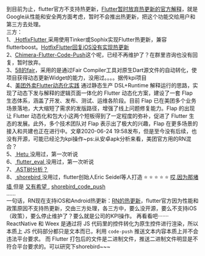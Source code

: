 到目前为止，flutter官方不支持热更新，[Flutter暂时放弃热更新的官方解释](https://github.com/flutter/flutter/issues/14330#issuecomment-485565194)，就是Google从性能和安全两方面考虑，暂时不会推出热更新，把这个功能交给用户和第三方去处理。<br/>
三方：<br/>
1、[ HotfixFlutter ](  https://github.com/magicbaby810/HotfixFlutter ) 采用使用Tinker或Sophix实现Flutter热更新，兼容flutterboost。[HotfixFlutter回复iOS没有实现热更新](https://github.com/magicbaby810/HotfixFlutter/issues/6) <br/>
2、[Chimera-Flutter-Code-Push](Chimera-Flutter-Code-Push)这个呢，已经不再维护了？在群里咨询也没有回复，暂时放弃。<br/>
3、[58的fair](https://github.com/wuba/fair/blob/main/README-zh.md)，采用的是通过Fair Compiler工具对原生Dart源文件的自动转化，使项目获得动态更新Widget的能力，没用过。。。。据传kpi项目 <br/>
4、[美团外卖Flutter动态化实践](https://mp.weixin.qq.com/s/wjEvtvexYytzSy5RwqGQyw) 通过静态生产 DSL+Runtime 解释运行的思路，实现了动态下发与解释的逻辑页面一体化的 Flutter 动态化方案，建设了一套 Flap 生态体系，涵盖了开发、发布、测试、运维各阶段。目前 Flap 已在美团多个业务场景落地，大大缩短了需求的发版路径，增强了线上问题修复能力。Flap 的出现让 Flutter 动态化和包大小这两个短板得到了一定程度的弥补，促进了 Flutter 生态的发展。此外，多个技术团队对 Flap 表示出了极大的兴趣，Flap 在更多场景的接入和共建也正在进行中。文章2020-06-24 19:58发布，但是至今没有后续，也没有开源，可能已经沦为kpi操作~ps:从安卓apk分析来看，美团官方用的RN混合？ <br/>
5、[ Hetu ]( https://github.com/hetu-script/hetu-script ) 没用过，第一次听说 <br/>
6、[ flutter_eval ]( https://github.com/ethanblake4/flutter_eval ) 没用过，第一次听说 <br/>
7、[ AST树分析？ ](https://toutiao.io/posts/p77w8kw/preview) <br/>
8、[ shorebird ]( https://shorebird.dev/#newsletter ) 没用过，flutter创始人Eric Seidel等人打造 ⭐️ ⭐️ ⭐️ ⭐️ ⭐️  [ 哎,因为那堵墙 ]( https://github.com/shorebirdtech/shorebird/issues/435 ) 但是 [ 又有希望 ]( https://juejin.cn/post/7293448897435271220?searchId=20231028183416C57292154E962B8B0ABE ) ,  [shorebird_code_push](https://github.com/shorebirdtech/updater/tree/main/shorebird_code_push ) <br/>
...... <br/>
一句话，RN现在支持iOS和Android热更新：[RN的热更新](https://pushy.reactnative.cn/)，flutter官方因为性能和政策原因不支持热更新，交由三方处理，各三方中，要么没开源，要么不支持iOS（政策），要么停止维护了？要么就是公司的KPI操作。 再看看吧·······<br/>
ReactNative 和 Weex 是通过将 JS 代码里的控件转化为原生控件进行渲染，所以本质上 JS 代码部分都只是文本而已，利用 `code-push` 推送文本内容本质上并不会违法平台要求。
而 Flutter 打包后的文件是二进制文件，推送二进制文件明显是不符合平台要求的。可以研究下shorebird~~~

